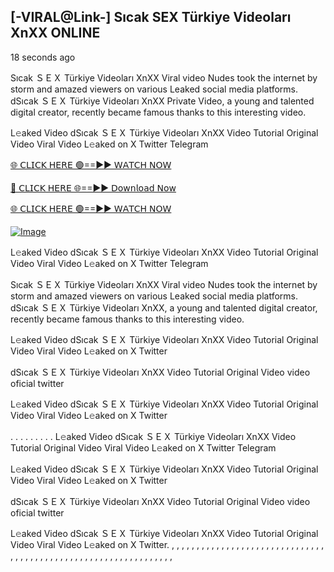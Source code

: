 ## [-VIRAL@Link-] Sıcak SEX Türkiye Videoları XnXX ONLINE

18 seconds ago

Sıcak ＳＥＸ Türkiye Videoları XnXX Viral video Nudes took the internet by storm and amazed viewers on various Leaked social media platforms. dSıcak ＳＥＸ Türkiye Videoları XnXX Private Video, a young and talented digital creator, recently became famous thanks to this interesting video.

L𝚎aked Video dSıcak ＳＥＸ Türkiye Videoları XnXX Video Tutorial Original Video Viral Video L𝚎aked on X Twitter Telegram

[🌐 𝖢𝖫𝖨𝖢𝖪 𝖧𝖤𝖱𝖤 🟢==►► 𝖶𝖠𝖳𝖢𝖧 𝖭𝖮𝖶](https://3-tanei-pinik.blogspot.com/2025/02/viral-video.html)

[🔴 𝖢𝖫𝖨𝖢𝖪 𝖧𝖤𝖱𝖤 🌐==►► 𝖣𝗈𝗐𝗇𝗅𝗈𝖺𝖽 𝖭𝗈𝗐](https://3-tanei-pinik.blogspot.com/2025/02/viral-video.html)

[🌐 𝖢𝖫𝖨𝖢𝖪 𝖧𝖤𝖱𝖤 🟢==►► 𝖶𝖠𝖳𝖢𝖧 𝖭𝖮𝖶](https://3-tanei-pinik.blogspot.com/2025/02/viral-video.html)

[![Image](https://github.com/user-attachments/assets/ff3b7bd4-415c-4ca3-a6c8-b1f096193c29)](https://3-tanei-pinik.blogspot.com/2025/02/viral-video.html)

L𝚎aked Video dSıcak ＳＥＸ Türkiye Videoları XnXX Video Tutorial Original Video Viral Video L𝚎aked on X Twitter Telegram

Sıcak ＳＥＸ Türkiye Videoları XnXX Viral video Nudes took the internet by storm and amazed viewers on various Leaked social media platforms. dSıcak ＳＥＸ Türkiye Videoları XnXX, a young and talented digital creator, recently became famous thanks to this interesting video.

L𝚎aked Video dSıcak ＳＥＸ Türkiye Videoları XnXX Video Tutorial Original Video Viral Video L𝚎aked on X Twitter

dSıcak ＳＥＸ Türkiye Videoları XnXX Video Tutorial Original Video video oficial twitter

L𝚎aked Video dSıcak ＳＥＸ Türkiye Videoları XnXX Video Tutorial Original Video Viral Video L𝚎aked on X Twitter

. . . . . . . . . L𝚎aked Video dSıcak ＳＥＸ Türkiye Videoları XnXX Video Tutorial Original Video Viral Video L𝚎aked on X Twitter Telegram

L𝚎aked Video dSıcak ＳＥＸ Türkiye Videoları XnXX Video Tutorial Original Video Viral Video L𝚎aked on X Twitter

dSıcak ＳＥＸ Türkiye Videoları XnXX Video Tutorial Original Video video oficial twitter

L𝚎aked Video dSıcak ＳＥＸ Türkiye Videoları XnXX Video Tutorial Original Video Viral Video L𝚎aked on X Twitter.
,
,
,
,
,
,
,
,
,
,
,
,
,
,
,
,
,
,
,
,
,
,
,
,
,
,
,
,
,
,
,
,
,
,
,
,
,
,
,
,
,
,
,
,
,
,
,
,
,
,
,
,
,
,
,
,
,
,
,
,
,
,
,
,
